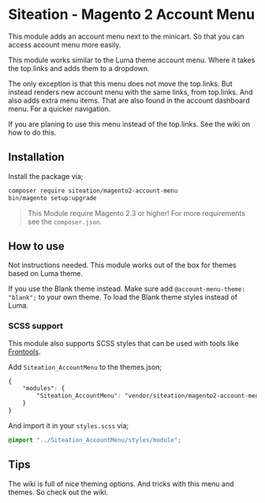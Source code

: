 # Siteation - Magento 2 Account Menu

This module adds an account menu next to the minicart.
So that you can access account menu more easily.

This module works similar to the Luma theme account menu.
Where it takes the top.links and adds them to a dropdown.

The only exception is that this menu does not move the top.links.
But instead renders new account menu with the same links, from top.links.
And also adds extra menu items.
That are also found in the account dashboard menu.
For a quicker navigation.

If you are planing to use this menu instead of the top.links.
See the wiki on how to do this.

## Installation

Install the package via;

```bash
composer require siteation/magento2-account-menu
bin/magento setup:upgrade
```

> This Module require Magento 2.3 or higher!
> For more requirements see the `composer.json`.

## How to use

Not instructions needed.
This module works out of the box for themes based on Luma theme.

If you use the Blank theme instead.
Make sure add `@account-menu-theme: "blank";` to your own theme.
To load the Blank theme styles instead of Luma.

### SCSS support

This module also supports SCSS styles that can be used with tools like [Frontools](https://github.com/SnowdogApps/magento2-frontools).

Add `Siteation_AccountMenu` to the themes.json;

```scss
{
    "modules": {
        "Siteation_AccountMenu": "vendor/siteation/magento2-account-menu/view/frontend"
    }
}
```

And import it in your `styles.scss` via;

```scss
@import "../Siteation_AccountMenu/styles/module";
```

## Tips

The wiki is full of nice theming options.
And tricks with this menu and themes.
So check out the wiki.
